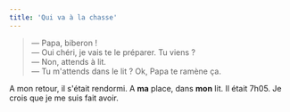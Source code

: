 ```yaml
---
title: 'Qui va à la chasse'
---
```


> — Papa, biberon !  
> — Oui chéri, je vais te le préparer. Tu viens ?  
> — Non, attends à lit.  
> — Tu m'attends dans le lit ? Ok, Papa te ramène ça.

A mon retour, il s'était rendormi. A **ma** place, dans **mon** lit. Il était 7h05. Je crois que je me suis fait avoir.
